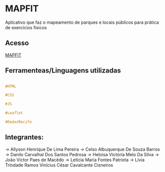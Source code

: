 # MAPFIT

Aplicativo que faz o mapeamento de
parques e locais públicos para prática de exercícios físicos

## Acesso

[MAPFIT](https://mapfitt.netlify.app/) 


## Ferramenteas/Linguagens utilizadas

```css

#HTML

#CSS

#JS

#Leaflet

#DadosRecife
```


## Integrantes:
-> Allyson Henrique De Lima Pereira
-> Celso Albuquerque De Souza Barros
-> Danilo Carvalhal Dos Santos Pedrosa
-> Heloisa Victória Melo Da Silva
-> João Victor Paes de Macêdo
-> Letícia Maria Fontes Patriota
-> Lívia Trindade Ramos
Vinícius César Cavalcante Cisneiros
